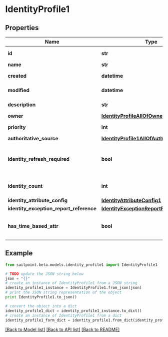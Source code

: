 # IdentityProfile1


## Properties

Name | Type | Description | Notes
------------ | ------------- | ------------- | -------------
**id** | **str** | System-generated unique ID of the Object | [optional] [readonly] 
**name** | **str** | Name of the Object | 
**created** | **datetime** | Creation date of the Object | [optional] [readonly] 
**modified** | **datetime** | Last modification date of the Object | [optional] [readonly] 
**description** | **str** | The description of the Identity Profile. | [optional] 
**owner** | [**IdentityProfileAllOfOwner**](IdentityProfileAllOfOwner.md) |  | [optional] 
**priority** | **int** | The priority for an Identity Profile. | [optional] 
**authoritative_source** | [**IdentityProfile1AllOfAuthoritativeSource**](IdentityProfile1AllOfAuthoritativeSource.md) |  | 
**identity_refresh_required** | **bool** | True if a identity refresh is needed. Typically triggered when a change on the source has been made. | [optional] [default to False]
**identity_count** | **int** | The number of identities that belong to the Identity Profile. | [optional] 
**identity_attribute_config** | [**IdentityAttributeConfig1**](IdentityAttributeConfig1.md) |  | [optional] 
**identity_exception_report_reference** | [**IdentityExceptionReportReference1**](IdentityExceptionReportReference1.md) |  | [optional] 
**has_time_based_attr** | **bool** | Indicates the value of requiresPeriodicRefresh attribute for the Identity Profile. | [optional] [default to False]

## Example

```python
from sailpoint.beta.models.identity_profile1 import IdentityProfile1

# TODO update the JSON string below
json = "{}"
# create an instance of IdentityProfile1 from a JSON string
identity_profile1_instance = IdentityProfile1.from_json(json)
# print the JSON string representation of the object
print IdentityProfile1.to_json()

# convert the object into a dict
identity_profile1_dict = identity_profile1_instance.to_dict()
# create an instance of IdentityProfile1 from a dict
identity_profile1_form_dict = identity_profile1.from_dict(identity_profile1_dict)
```
[[Back to Model list]](../README.md#documentation-for-models) [[Back to API list]](../README.md#documentation-for-api-endpoints) [[Back to README]](../README.md)


